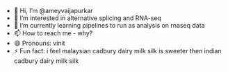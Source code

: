 - 👋 Hi, I’m @ameyvaijapurkar
- 👀 I’m interested in alternative splicing and RNA-seq
- 🌱 I’m currently learning pipelines to run as analysis on rnaseq data
- 📫 How to reach me - why?
- 😄 Pronouns: vinit
- ⚡ Fun fact: i feel malaysian cadbury dairy milk silk is sweeter then indian cadbury dairy milk silk 

<!---
ameyvaijapurkar/ameyvaijapurkar is a ✨ special ✨ repository because its `README.md` (this file) appears on your GitHub profile.
You can click the Preview link to take a look at your changes.
--->
